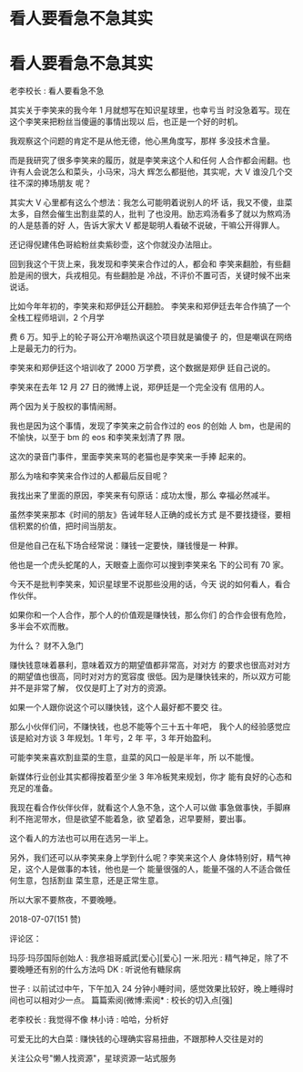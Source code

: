 # 看人要看急不急其实

# 看人要看急不急其实

老李校长 : 看人要看急不急

其实关于李笑来的我今年 1 月就想写在知识星球里，也幸亏当 时没急着写。现在这个李笑来把粉丝当傻逼的事情出现以 后，也正是一个好的时机。

我观察这个问题的肯定不是从他无德，他心黑角度写，那样 多没技术含量。

而是我研究了很多李笑来的履历，就是李笑来这个人和任何 人合作都会闹翻。也许有人会说怎么和菜头，小马宋，冯大 辉怎么都挺他，其实呢，大 V 谁没几个交往不深的捧场朋友 呢？

其实大 V 心里都有这么个想法：我怎么可能明着说别人的坏 话，我又不傻，韭菜太多，自然会催生出割韭菜的人，批判 了也没用。励志鸡汤看多了就以为熬鸡汤的人是慈善的好 人，告诉大家大 V 都是聪明人看破不说破，干嘛公开得罪人。

还记得倪建伟色哥給粉丝卖紫砂壶，这个你就没办法阻止。

回到我这个干货上来，我发现和李笑来合作过的人，都会和 李笑来翻脸，有些翻脸是闹的很大，兵戎相见。有些翻脸是 冷战，不评价不置可否，关键时候不出来说话。

比如今年年初的，李笑来和郑伊廷公开翻脸。 李笑来和郑伊廷去年合作搞了一个全栈工程师培训，2 个月学

费 6 万。知乎上的轮子哥公开冷嘲热讽这个项目就是骗傻子 的，但是嘲讽在网络上是最无力的行为。

李笑来和郑伊廷这个培训收了 2000 万学费，这个数据是郑伊 廷自己说的。

李笑来在去年 12 月 27 日的微博上说，郑伊廷是一个完全没有 信用的人。

两个因为关于股权的事情闹掰。

我也是因为这个事情，发现了李笑来之前合作过的 eos 的创始 人 bm，也是闹的不愉快，以至于 bm 的 eos 和李笑来划清了界 限。

这次的录音门事件，里面李笑来骂的老猫也是李笑来一手捧 起来的。

那么为啥和李笑来合作过的人都最后反目呢？

我找出来了里面的原因，李笑来有句原话：成功太慢，那么 幸福必然减半。

虽然李笑来那本《时间的朋友》告诫年轻人正确的成长方式 是不要找捷径，要相信积累的价值，把时间当朋友。

但是他自己在私下场合经常说：赚钱一定要快，赚钱慢是一 种罪。

他也是一个虎头蛇尾的人，天眼查上面你可以搜到李笑来名 下的公司有 70 家。

今天不是批判李笑来，知识星球里不说那些没用的话，今天 说的如何看人，看合作伙伴。

如果你和一个人合作，那个人的价值观是赚快钱，那么你们 的合作会很有危险，多半会不欢而散。

为什么？ 财不入急门

赚快钱意味着暴利，意味着双方的期望值都非常高，对对方 的要求也很高对对方的期望值也很高，同时对对方的宽容度 很低。因为是赚快钱来的，所以双方可能并不是非常了解， 仅仅是盯上了对方的资源。

如果一个人跟你说这个可以赚快钱，这个人最好都不要交 往。

那么小伙伴们问，不赚快钱，也总不能等个三十五十年吧， 我个人的经验感觉应该是給对方谈 3 年规划。1 年亏，2 年 平，3 年开始盈利。

可能李笑来喜欢割韭菜的生意，韭菜的风口一般是半年，所 以不能慢。

新媒体行业创业其实都得按着至少坐 3 年冷板凳来规划，你才 能有良好的心态和充足的准备。

我现在看合作伙伴伙伴，就看这个人急不急，这个人可以做 事急做事快，手脚麻利不拖泥带水，但是欲望不能着急，欲 望着急，迟早要掰，要出事。

这个看人的方法也可以用在选另一半上。

另外，我们还可以从李笑来身上学到什么呢？李笑来这个人 身体特别好，精气神足，这个人是做事的本钱，他也是一个 能量很强的人，能量不强的人不适合做任何生意，包括割韭 菜生意，还是正常生意。

所以大家不要熬夜，不要晚睡。

2018-07-07(151 赞)

评论区：

玛莎·玛莎国际创始人 : 我彦祖哥威武[爱心][爱心] 一米.阳光 : 精气神足，除了不要晚睡还有别的什么方法吗 DK : 听说他有糖尿病

世子 : 以前试过中午，下午加入 24 分钟小睡时间，感觉效果比较好，晚上睡得时间也可以相对少一点。 篇篇索阅(微博:索阅* : 校长的切入点[强]

老李校长 : 我觉得不像 林小诗 : 哈哈，分析好

可爱无比的大白菜 : 赚快钱的心理确实容易扭曲，不跟那种人交往是对的

关注公众号"懒人找资源"，星球资源一站式服务